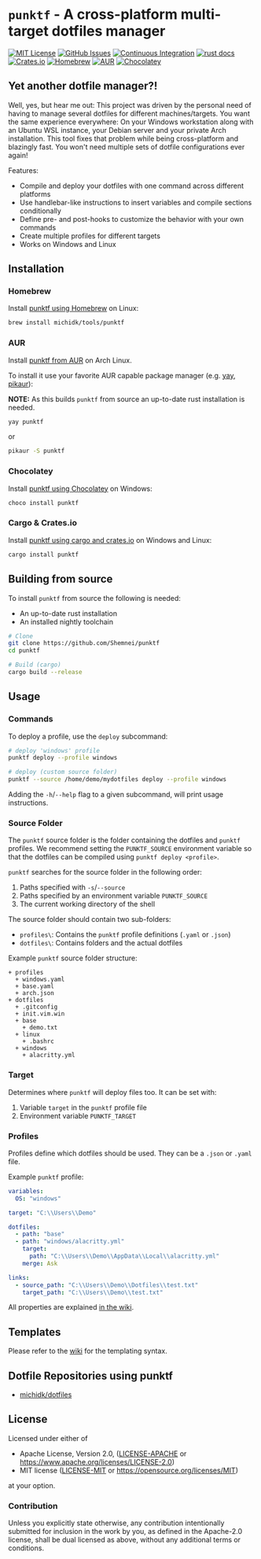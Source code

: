 # `punktf` - A cross-platform multi-target dotfiles manager
[![MIT License](https://img.shields.io/crates/l/punktf)](https://choosealicense.com/licenses/mit/) [![GitHub Issues](https://img.shields.io/github/issues/Shemnei/punktf)](https://github.com/Shemnei/punktf/issues?q=is%3Aissue+is%3Aopen+sort%3Aupdated-desc) [![Continuous Integration](https://github.com/Shemnei/punktf/workflows/CI/badge.svg)](https://github.com/Shemnei/punktf/actions) [![rust docs](https://docs.rs/punktf-lib/badge.svg)](https://docs.rs/punktf-lib/latest/punktf_lib/) [![Crates.io](https://img.shields.io/crates/v/punktf)](https://crates.io/crates/punktf) [![Homebrew](https://img.shields.io/badge/dynamic/json.svg?url=https://raw.githubusercontent.com/michidk/homebrew-tools/main/Info/punktf.json&query=$.versions.stable&label=homebrew)](https://github.com/michidk/homebrew-tools/blob/main/Formula/punktf.rb) [![AUR](https://img.shields.io/aur/version/punktf)](https://aur.archlinux.org/packages/punktf) [![Chocolatey](https://img.shields.io/chocolatey/v/punktf?include_prereleases)](https://community.chocolatey.org/packages/punktf)

## Yet another dotfile manager?!

Well, yes, but hear me out: This project was driven by the personal need of having to manage several dotfiles for different machines/targets. You want the same experience everywhere: On your Windows workstation along with an Ubuntu WSL instance, your Debian server and your private Arch installation. This tool fixes that problem while being cross-platform and blazingly fast. You won't need multiple sets of dotfile configurations ever again!

Features:

- Compile and deploy your dotfiles with one command across different platforms
- Use handlebar-like instructions to insert variables and compile sections conditionally
- Define pre- and post-hooks to customize the behavior with your own commands
- Create multiple profiles for different targets
- Works on Windows and Linux

## Installation

### Homebrew

Install [punktf using Homebrew](https://github.com/michidk/homebrew-tools/blob/main/Formula/punktf.rb) on Linux:

```sh
brew install michidk/tools/punktf
```

### AUR

Install [punktf from AUR](https://aur.archlinux.org/packages/punktf) on Arch Linux.

To install it use your favorite AUR capable package manager (e.g. [yay](https://github.com/Jguer/yay), [pikaur](https://github.com/actionless/pikaur)):

**NOTE:** As this builds `punktf` from source an up-to-date rust installation is needed.

```sh
yay punktf
```

or

```sh
pikaur -S punktf
```

### Chocolatey

Install [punktf using Chocolatey](https://community.chocolatey.org/packages/punktf) on Windows:

```sh
choco install punktf
```

### Cargo & Crates.io

Install [punktf using cargo and crates.io](https://crates.io/crates/punktf) on Windows and Linux:

```sh
cargo install punktf
```

## Building from source

To install `punktf` from source the following is needed:

- An up-to-date rust installation
- An installed nightly toolchain

```bash
# Clone
git clone https://github.com/Shemnei/punktf
cd punktf

# Build (cargo)
cargo build --release
```

## Usage

### Commands

To deploy a profile, use the `deploy` subcommand:

```sh
# deploy 'windows' profile
punktf deploy --profile windows

# deploy (custom source folder)
punktf --source /home/demo/mydotfiles deploy --profile windows
```

Adding the `-h`/`--help` flag to a given subcommand, will print usage instructions.

### Source Folder

The `punktf` source folder is the folder containing the dotfiles and `punktf` profiles. We recommend setting the `PUNKTF_SOURCE` environment variable so that the dotfiles can be compiled using `punktf deploy <profile>`.

`punktf` searches for the source folder in the following order:

1. Paths specified with `-s`/`--source`
2. Paths specified by an environment variable `PUNKTF_SOURCE`
3. The current working directory of the shell

The source folder should contain two sub-folders:

- `profiles\`: Contains the `punktf` profile definitions (`.yaml` or `.json`)
- `dotfiles\`: Contains folders and the actual dotfiles

Example `punktf` source folder structure:

```ls
+ profiles
  + windows.yaml
  + base.yaml
  + arch.json
+ dotfiles
  + .gitconfig
  + init.vim.win
  + base
    + demo.txt
  + linux
    + .bashrc
  + windows
    + alacritty.yml
```

### Target

Determines where `punktf` will deploy files too.
It can be set with:

1. Variable `target` in the `punktf` profile file
2. Environment variable `PUNKTF_TARGET`

### Profiles

Profiles define which dotfiles should be used. They can be a `.json` or `.yaml` file.

Example `punktf` profile:

```yaml
variables:
  OS: "windows"

target: "C:\\Users\\Demo"

dotfiles:
  - path: "base"
  - path: "windows/alacritty.yml"
    target:
      path: "C:\\Users\\Demo\\AppData\\Local\\alacritty.yml"
    merge: Ask

links:
  - source_path: "C:\\Users\\Demo\\Dotfiles\\test.txt"
    target_path: "C:\\Users\\Demo\\test.txt"
```

All properties are explained [in the wiki](https://shemnei.github.io/punktf/chapter/reference_guide/concepts/profile.html).

## Templates

Please refer to the [wiki](https://shemnei.github.io/punktf/chapter/reference_guide/concepts/dotfile/template.html) for the templating syntax.

## Dotfile Repositories using punktf

- [michidk/dotfiles](https://gitlab.com/michidk/dotfiles)

## License

Licensed under either of

 * Apache License, Version 2.0, ([LICENSE-APACHE](LICENSE-APACHE) or https://www.apache.org/licenses/LICENSE-2.0)
 * MIT license ([LICENSE-MIT](LICENSE-MIT) or https://opensource.org/licenses/MIT)

at your option.

### Contribution

Unless you explicitly state otherwise, any contribution intentionally
submitted for inclusion in the work by you, as defined in the Apache-2.0
license, shall be dual licensed as above, without any additional terms
or conditions.
